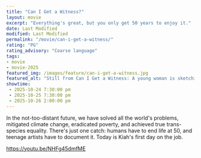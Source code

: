 ```yaml
---
title: "Can I Get a Witness?"
layout: movie
excerpt: "Everything's great, but you only get 50 years to enjoy it."
date: Last Modified
modified: Last Modified
permalink: "/movie/can-i-get-a-witness/"
rating: "PG"
rating_advisory: "Coarse language"
tags: 
- movie
- movie-2025
featured_img: /images/feature/can-i-get-a-witness.jpg
featured_alt: "Still from Can I Get a Witness: A young woman is sketching on a pad, while behind her, stylized geese fly through the air."
showtime: 
 - 2025-10-24 7:30:00 pm
 - 2025-10-25 7:30:00 pm
 - 2025-10-26 2:00:00 pm
---
```


In the not-too-distant future, we have solved all the world's problems, mitigated climate change, eradicated poverty, and achieved true trans-species equality. There's just one catch: humans have to end life at 50, and teenage artists have to document it. Today is Kiah's first day on the job.

https://youtu.be/NHFg45dmfME
